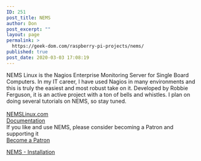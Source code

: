 ```yaml
---
ID: 251
post_title: NEMS
author: Don
post_excerpt: ""
layout: page
permalink: >
  https://geek-dom.com/raspberry-pi-projects/nems/
published: true
post_date: 2020-03-03 17:08:19
---
```

<!-- wp:paragraph -->
<p>NEMS Linux is the Nagios Enterprise Monitoring Server for Single Board Computers.  In my IT career, I have used Nagios in many environments and this is truly the easiest and most robust take on it.  Developed by Robbie Ferguson, it is an active project with a ton of bells and whistles.  I plan on doing several tutorials on NEMS, so stay tuned.<br><br><a href="http://NEMSLinux.com">NEMSLinux.com</a><br><a href="https://docs.nemslinux.com/">Documentation</a><br>If you like and use NEMS, please consider becoming a Patron and supporting it<br><a href="https://www.patreon.com/nems">Become a Patron</a><br></p>
<!-- /wp:paragraph -->

<!-- wp:paragraph -->
<p><a href="https://geek-dom.com/raspberry-pi-projects/nems/nems-installation/">NEMS - Installation</a></p>
<!-- /wp:paragraph -->